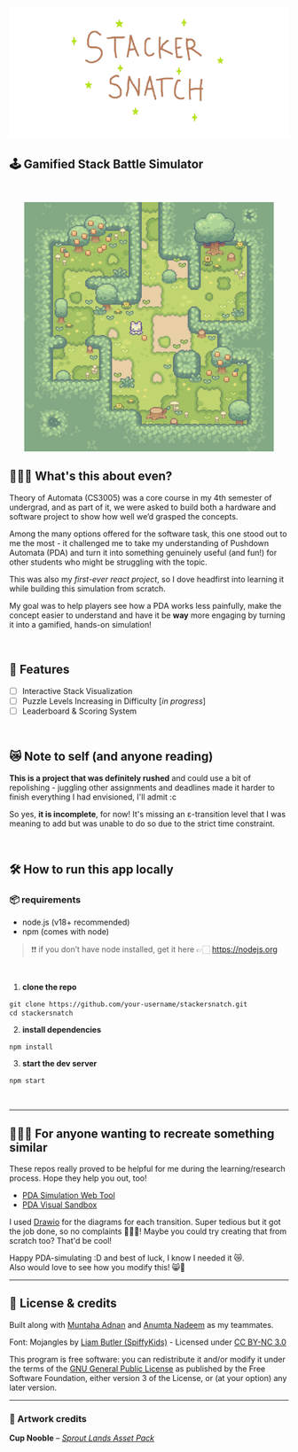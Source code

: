 <p align="center">
  <img src="src/sprites/hero-img.png" alt="stackersnatch hero image" />
</p>

## 🕹 Gamified Stack Battle Simulator
<br/>

<p align="center">
  <img src="src/sprites/win.gif" alt="cute img" title="cute img" width="450"/>
</p>

## 🤷🏻‍♀️ What's this about even?

Theory of Automata (CS3005) was a core course in my 4th semester of undergrad, and as part of it, we were asked to build 
both a hardware and software project to show how well we’d grasped the concepts.

Among the many options offered for the software task, this one stood out to me the most - it challenged me to take my 
understanding of Pushdown Automata (PDA) and turn it into something genuinely useful (and fun!) for other students who 
might be struggling with the topic.

This was also my *first-ever react project*, so I dove headfirst into learning it while building this simulation from 
scratch.

My goal was to help players see how a PDA works less painfully, make the concept easier to understand and have it be **way** 
more engaging by turning it into a gamified, hands-on simulation!

<br/>

## 👾 Features

- [ ] Interactive Stack Visualization
- [ ] Puzzle Levels Increasing in Difficulty [_in progress_]
- [ ] Leaderboard & Scoring System

<br/>

## 😿 Note to self (and anyone reading)

**This is a project that was definitely rushed** and could use a bit of repolishing - juggling other assignments and 
deadlines made it harder to finish everything I had envisioned, I'll admit :c <br/>

So yes, **it is incomplete**, for now! It's missing an ε-transition level that I was meaning to add but was unable to do
so due to the strict time constraint.

<br/>

## 🛠 How to run this app locally

### 📦 requirements
- node.js (v18+ recommended)
- npm (comes with node)

> ❗❗ if you don’t have node installed, get it here 👉🏻 https://nodejs.org

<br/>

1. **clone the repo**
```
git clone https://github.com/your-username/stackersnatch.git
cd stackersnatch
```

2. **install dependencies**
```
npm install
```

3. **start the dev server**
```
npm start
```

<br/>

---

## 👩🏻‍💻 For anyone wanting to recreate something similar

These repos really proved to be helpful for me during the learning/research process. Hope they help you out, too!

- [PDA Simulation Web Tool](https://github.com/Chaphasilor/automata)
- [PDA Visual Sandbox](https://github.com/cheezypotatoes/Deterministic-PushDown-Automata-Project)

I used [Drawio](https://www.drawio.com/) for the diagrams for each transition. Super tedious but it got the job done,
so no complaints 🙅🏻‍♀️!
Maybe you could try creating that from scratch too? That'd be cool!

Happy PDA-simulating :D and best of luck, I know I needed it 😿.<br/>
Also would love to see how you modify this! 😸🧡


---

## 📜 License & credits

Built along with [Muntaha Adnan](https://github.com/bakwasbandd) and [Anumta Nadeem](https://github.com/anumtanadeem) as my teammates.

Font: Mojangles by [Liam Butler (SpiffyKids)](https://fontstruct.com/fontstructors/1463562/spiffykids) - Licensed under [CC BY-NC 3.0](https://creativecommons.org/licenses/by-nc/3.0/)

This program is free software:  you can redistribute it and/or modify it under the terms of the [GNU General Public License](https://www.gnu.org/licenses/gpl-3.0.html)
as published by the Free Software Foundation, either version 3 of the License, or (at your option) any later version.

---

### 🎨 Artwork credits

**Cup Nooble** – *[Sprout Lands Asset Pack](https://cupnooble.itch.io/sprout-lands-asset-pack)*
